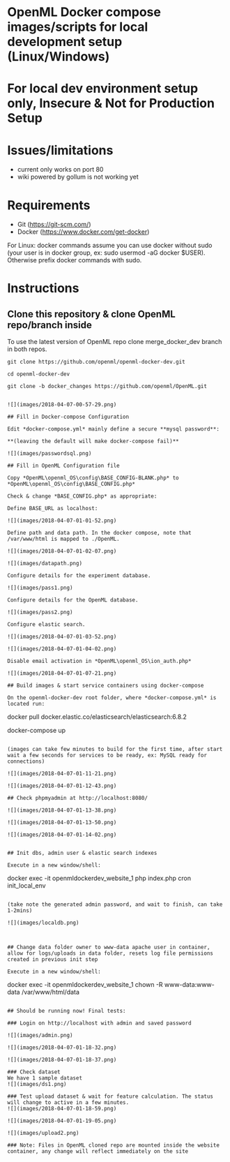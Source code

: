 # OpenML Docker compose images/scripts for local development setup (Linux/Windows)

# **For local dev environment setup only, Insecure & Not for Production Setup**


# Issues/limitations
- current only works on port 80
- wiki powered by gollum is not working yet

# Requirements

- Git (https://git-scm.com/)
- Docker (https://www.docker.com/get-docker)

For Linux: docker commands assume you can use docker without sudo (your user is in docker group, ex: sudo usermod -aG docker $USER). Otherwise prefix docker commands with sudo. 


# Instructions


## Clone this repository & clone OpenML repo/branch inside 

To use the latest version of OpenML repo clone merge_docker_dev branch in both repos.
```
git clone https://github.com/openml/openml-docker-dev.git

cd openml-docker-dev

git clone -b docker_changes https://github.com/openml/OpenML.git


![](images/2018-04-07-00-57-29.png)

## Fill in Docker-compose Configuration

Edit *docker-compose.yml* mainly define a secure **mysql password**:

**(leaving the default will make docker-compose fail)**

![](images/passwordsql.png)

## Fill in OpenML Configuration file

Copy *OpenML\openml_OS\config\BASE_CONFIG-BLANK.php* to *OpenML\openml_OS\config\BASE_CONFIG.php*

Check & change *BASE_CONFIG.php* as appropriate:

Define BASE_URL as localhost:

![](images/2018-04-07-01-01-52.png)

Define path and data path. In the docker compose, note that /var/www/html is mapped to ./OpenML.

![](images/2018-04-07-01-02-07.png)

![](images/datapath.png)

Configure details for the experiment database.

![](images/pass1.png)

Configure details for the OpenML database.

![](images/pass2.png)

Configure elastic search.

![](images/2018-04-07-01-03-52.png)

![](images/2018-04-07-01-04-02.png)

Disable email activation in *OpenML\openml_OS\ion_auth.php*

![](images/2018-04-07-01-07-21.png)

## Build images & start service containers using docker-compose

On the openml-docker-dev root folder, where *docker-compose.yml* is located run:

```
docker pull docker.elastic.co/elasticsearch/elasticsearch:6.8.2

docker-compose up
```

(images can take few minutes to build for the first time, after start wait a few seconds for services to be ready, ex: MySQL ready for connections)

![](images/2018-04-07-01-11-21.png)

![](images/2018-04-07-01-12-43.png)

## Check phpmyadmin at http://localhost:8080/

![](images/2018-04-07-01-13-38.png)

![](images/2018-04-07-01-13-50.png)

![](images/2018-04-07-01-14-02.png)


## Init dbs, admin user & elastic search indexes

Execute in a new window/shell: 

```
docker exec -it openmldockerdev_website_1 php index.php cron init_local_env
```

(take note the generated admin password, and wait to finish, can take 1-2mins)

![](images/localdb.png)



## Change data folder owner to www-data apache user in container, allow for logs/uploads in data folder, resets log file permissions created in previous init step

Execute in a new window/shell:
```
docker exec -it openmldockerdev_website_1 chown -R www-data:www-data /var/www/html/data
```

## Should be running now! Final tests:

### Login on http://localhost with admin and saved password

![](images/admin.png)

![](images/2018-04-07-01-18-32.png)

![](images/2018-04-07-01-18-37.png)

### Check dataset 
We have 1 sample dataset
![](images/ds1.png)

### Test upload dataset & wait for feature calculation. The status will change to active in a few minutes.
![](images/2018-04-07-01-18-59.png)

![](images/2018-04-07-01-19-05.png)

![](images/upload2.png)

### Note: Files in OpenML cloned repo are mounted inside the website container, any change will reflect immediately on the site
